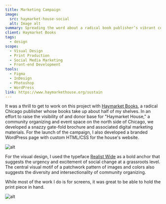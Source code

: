 ```yaml
---
title: Marketing Campaign
image:
  src: haymarket-house-social
  alt: Image alt
summary: Spreading the word about a radical book publisher’s vibrant community space.
client: Haymarket Books
tags:
  - design
scope:
  - Visual Design
  - Print Production
  - Social Media Marketing
  - Front-end Development
tools:
  - Figma
  - InDesign
  - Photoshop
  - WordPress
link: https://www.haymarkethouse.org/sustain
---
```


It was a thrill to get to work on this project with [Haymarket Books](https://www.haymarketbooks.org/), a radical Chicago publisher whose books take up about half of my shelves. In an effort to raise the visibility of and donor base for "Haymarket House," a community organizing and event space on the north side of Chicago, we developed a snazzy gate-fold brochure and associated digital marketing materials. For the launch of the campaign, I also developed a branded WordPress page with custom HTML/CSS for the house's website.

![alt](../../../img/projects/haymarket-house-spread-regular.webp)

For the visual design, I used the typeface [Realist Wide](https://supertype.de/fonts/realist-wide) as a bold anchor that suggests the urgency and excitement of social change at a grassroots level. The central visual motif of a patchwork pattern of images and colors also suggests the diversity and intersectionality of community organizing.

While most of the work I do is for screens, it was great to be able to hold the print piece in hand.

![alt](../../../img/projects/haymarket-house-print-regular.webp)
